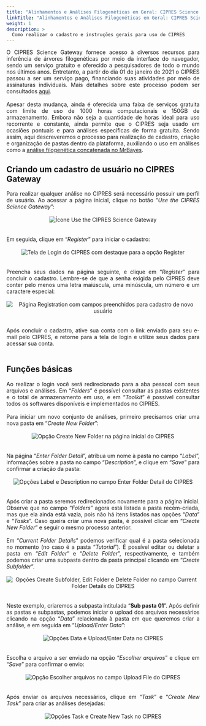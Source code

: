 ```yaml
---
title: "Alinhamentos e Análises Filogenéticas em Geral: CIPRES Science Gateway"
linkTitle: "Alinhamentos e Análises Filogenéticas em Geral: CIPRES Science Gateway"
weight: 1
description: >
  Como realizar o cadastro e instruções gerais para uso do CIPRES
---
```

<div align="justify">
O CIPRES Science Gateway fornece acesso à diversos recursos para inferência de árvores filogenéticas por meio da interface do navegador, sendo um serviço gratuito e oferecido a pesquisadores de todo o mundo nos últimos anos. Entretanto, a partir do dia 01 de janeiro de 2021 o CIPRES passou a ser um serviço pago, financiando suas atividades por meio de assinaturas individuais. Mais detalhes sobre este processo podem ser consultados <a href="http://www.phylo.org/index.php/help/subscriptions.html">aqui</a>.
<br><br>
Apesar desta mudança, ainda é oferecida uma faixa de serviços gratuita com limite de uso de 1000 horas computacionais e 150GB de armazenamento. Embora não seja a quantidade de horas ideal para uso recorrente e constante, ainda permite que o CIPRES seja usado em ocasiões pontuais e para análises específicas de forma gratuita. Sendo assim, aqui descreveremos o processo para realização de cadastro, criação e organização de pastas dentro da plataforma, auxiliando o uso em análises como a <a href="https://gstreinamentoeconsultoria.netlify.app/filogenia/2024_01/praticas/aula_06/#an%C3%A1lise-filogen%C3%A9tica-de-infer%C3%AAncia-bayesiana-com-o-mrbayes-com-o-cipres">análise filogenética concatenada no MrBayes</a>.
</div>

## Criando um cadastro de usuário no CIPRES Gateway

<div align="justify">
Para realizar qualquer análise no CIPRES será necessário possuir um perfil de usuário. Ao acessar a página inicial, clique no botão “<i>Use the CIPRES Science Gateway</i>”:
<br><br>
<center>
<img src="https://raw.githubusercontent.com/desirrepetters/cursodefilogenia.ufpr/master/userguide/content/pt-br/docs/cadastros/img/cipres/cipres_1.png" alt="Ícone Use the CIPRES Science Gateway" align="center">
</center>
<br><br>
Em seguida, clique em “<i>Register</i>” para iniciar o cadastro:
<br><br>
<center>
<img src="https://raw.githubusercontent.com/desirrepetters/cursodefilogenia.ufpr/master/userguide/content/pt-br/docs/cadastros/img/cipres/cipres_2.png" alt="Tela de Login do CIPRES com destaque para a opção Register" align="center">
</center>
<br><br>
Preencha seus dados na página seguinte, e clique em “<i>Register</i>” para concluir o cadastro. Lembre-se de que a senha exigida pelo CIPRES deve conter pelo menos uma letra maiúscula, uma minúscula, um número e um caractere especial:
<br><br>
<center>
<img src="https://raw.githubusercontent.com/desirrepetters/cursodefilogenia.ufpr/master/userguide/content/pt-br/docs/cadastros/img/cipres/cipres_3.png" alt="Página Registration com campos preenchidos para cadastro de novo usuário" align="center">
</center>
<br><br>
Após concluir o cadastro, ative sua conta com o link enviado para seu e-mail pelo CIPRES, e retorne para a tela de login e utilize seus dados para acessar sua conta.
<br><br>
</div>

## Funções básicas

<div align="justify">
Ao realizar o login você será redirecionado para a aba pessoal com seus arquivos e análises. Em “<i>Folders</i>” é possível consultar as pastas existentes e o total de armazenamento em uso, e em “<i>Toolkit</i>” é possível consultar todos os softwares disponíveis e implementados no CIPRES.
<br><br>
Para iniciar um novo conjunto de análises, primeiro precisamos criar uma nova pasta em “<i>Create New Folder</i>”:
<br><br>
<center>
<img src="https://raw.githubusercontent.com/desirrepetters/cursodefilogenia.ufpr/master/userguide/content/pt-br/docs/cadastros/img/cipres/cipres_4.png" alt="Opção Create New Folder na página inicial do CIPRES" align="center">
</center>
<br><br>
Na página “<i>Enter Folder Detail</i>”, atribua um nome à pasta no campo “<i>Label</i>”, informações sobre a pasta no campo “<i>Description</i>”, e clique em “<i>Save</i>” para confirmar a criação da pasta:
<br><br>
<center>
<img src="https://raw.githubusercontent.com/desirrepetters/cursodefilogenia.ufpr/master/userguide/content/pt-br/docs/cadastros/img/cipres/cipres_5.png" alt="Opções Label e Description no campo Enter Folder Detail do CIPRES" align="center">
</center>
<br><br>
Após criar a pasta seremos redirecionados novamente para a página inicial. Observe que no campo “<i>Folders</i>” agora está listada a pasta recém-criada, mas que ela ainda está vazia, pois não há itens listados nas opções “<i>Data</i>” e “<i>Tasks</i>”. Caso queira criar uma nova pasta, é possível clicar em “<i>Create New Folder</i>” e seguir o mesmo processo anterior.
<br><br>
Em “<i>Current Folder Details</i>” podemos verificar qual é a pasta selecionada no momento (no caso é a pasta “<i>Tutorial</i>”). É possível editar ou deletar a pasta em “<i>Edit Folder</i>” e “<i>Delete Folder</i>”, respectivamente, e também podemos criar uma subpasta dentro da pasta principal clicando em “<i>Create Subfolder</i>”. 
<br><br>
<center>
<img src="https://raw.githubusercontent.com/desirrepetters/cursodefilogenia.ufpr/master/userguide/content/pt-br/docs/cadastros/img/cipres/cipres_6.png" alt="Opções Create Subfolder, Edit Folder e Delete Folder no campo Current Folder Details do CIPRES" align="center">
</center>
<br><br>
Neste exemplo, criaremos a subpasta intitulada “<b>Sub pasta 01</b>”. Após definir as pastas e subpastas, podemos iniciar o upload dos arquivos necessários clicando na opção “<i>Data</i>” relacionada à pasta em que queremos criar a análise, e em seguida em “<i>Upload/Enter Data</i>”:
<br><br>
<center>
<img src="https://raw.githubusercontent.com/desirrepetters/cursodefilogenia.ufpr/master/userguide/content/pt-br/docs/cadastros/img/cipres/cipres_7.png" alt="Opções Data e Upload/Enter Data no CIPRES" align="center">
</center>
<br><br>
Escolha o arquivo a ser enviado na opção “<i>Escolher arquivos</i>” e clique em “<i>Save</i>” para confirmar o envio:
<br><br>
<center>
<img src="https://raw.githubusercontent.com/desirrepetters/cursodefilogenia.ufpr/master/userguide/content/pt-br/docs/cadastros/img/cipres/cipres_8.png" alt="Opção Escolher arquivos no campo Upload File do CIPRES" align="center">
</center>
<br><br>
Após enviar os arquivos necessários, clique em “<i>Task</i>” e “<i>Create New Task</i>” para criar as análises desejadas:
<br><br>
<center>
<img src="https://raw.githubusercontent.com/desirrepetters/cursodefilogenia.ufpr/master/userguide/content/pt-br/docs/cadastros/img/cipres/cipres_9.png" alt="Opções Task e Create New Task no CIPRES" align="center">
</center>
<br><br>
</div>

